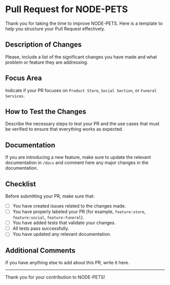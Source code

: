 # Pull Request for NODE-PETS

Thank you for taking the time to improve NODE-PETS. Here is a template to help you structure your Pull Request effectively.

## Description of Changes

Please, include a list of the significant changes you have made and what problem or feature they are addressing.

## Focus Area

Indicate if your PR focuses on `Product Store`, `Social Section`, or `Funeral Services`.

## How to Test the Changes

Describe the necessary steps to test your PR and the use cases that must be verified to ensure that everything works as expected.

## Documentation

If you are introducing a new feature, make sure to update the relevant documentation in `/docs` and comment here any major changes in the documentation.

## Checklist

Before submitting your PR, make sure that:

- [ ] You have created issues related to the changes made.
- [ ] You have properly labeled your PR (for example, `feature:store`, `feature:social`, `feature:funeral`).
- [ ] You have added tests that validate your changes.
- [ ] All tests pass successfully.
- [ ] You have updated any relevant documentation.

## Additional Comments

If you have anything else to add about this PR, write it here.

---

Thank you for your contribution to NODE-PETS!
